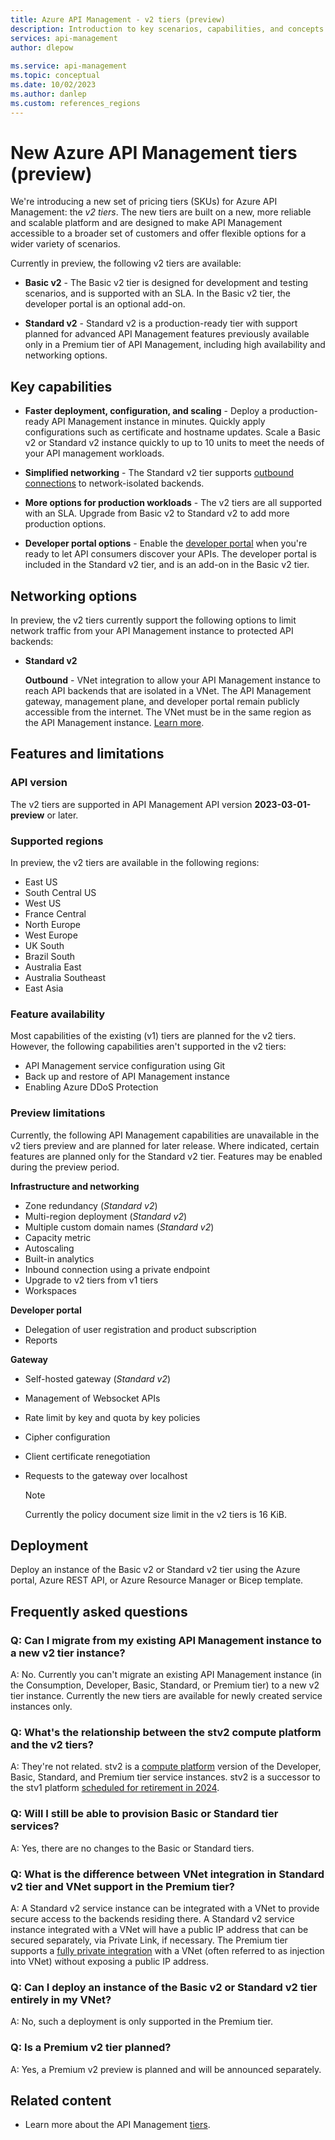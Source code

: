 ```yaml
---
title: Azure API Management - v2 tiers (preview)
description: Introduction to key scenarios, capabilities, and concepts of the v2 tiers (SKUs) of the Azure API Management service. The v2 tiers are in preview.
services: api-management
author: dlepow
 
ms.service: api-management
ms.topic: conceptual
ms.date: 10/02/2023
ms.author: danlep
ms.custom: references_regions
---
```


# New Azure API Management tiers (preview)

We're introducing a new set of pricing tiers (SKUs) for Azure API Management: the *v2 tiers*. The new tiers are built on a new, more reliable and scalable platform and are designed to make API Management accessible to a broader set of customers and offer flexible options for a wider variety of scenarios.

Currently in preview, the following v2 tiers are available:

* **Basic v2** - The Basic v2 tier is designed for development and testing scenarios, and is supported with an SLA. In the Basic v2 tier, the developer portal is an optional add-on.

* **Standard v2** - Standard v2 is a production-ready tier with support planned for advanced API Management features previously available only in a Premium tier of API Management, including high availability and networking options.

## Key capabilities

* **Faster deployment, configuration, and scaling** - Deploy a production-ready API Management instance in minutes. Quickly apply configurations such as certificate and hostname updates. Scale a Basic v2 or Standard v2 instance quickly to up to 10 units to meet the needs of your API management workloads.

* **Simplified networking** - The Standard v2 tier supports [outbound connections](#networking-options) to network-isolated backends.

* **More options for production workloads** - The v2 tiers are all supported with an SLA. Upgrade from Basic v2 to Standard v2 to add more production options.

* **Developer portal options** - Enable the [developer portal](api-management-howto-developer-portal.md) when you're ready to let API consumers discover your APIs. The developer portal is included in the Standard v2 tier, and is an add-on in the Basic v2 tier.

## Networking options

In preview, the v2 tiers currently support the following options to limit network traffic from your API Management instance to protected API backends:


* **Standard v2**

    **Outbound** - VNet integration to allow your API Management instance to reach API backends that are isolated in a VNet. The API Management gateway, management plane, and developer portal remain publicly accessible from the internet. The VNet must be in the same region as the API Management instance. [Learn more](integrate-vnet-outbound.md).

    
## Features and limitations

### API version

The v2 tiers are supported in API Management API version **2023-03-01-preview** or later.

### Supported regions

In preview, the v2 tiers are available in the following regions:

* East US
* South Central US
* West US
* France Central
* North Europe
* West Europe
* UK South
* Brazil South
* Australia East
* Australia Southeast
* East Asia

### Feature availability

Most capabilities of the existing (v1) tiers are planned for the v2 tiers. However, the following capabilities aren't supported in the v2 tiers:

* API Management service configuration using Git
* Back up and restore of API Management instance
* Enabling Azure DDoS Protection

### Preview limitations

Currently, the following API Management capabilities are unavailable in the v2 tiers preview and are planned for later release. Where indicated, certain features are planned only for the Standard v2 tier. Features may be enabled during the preview period.


**Infrastructure and networking**
* Zone redundancy (*Standard v2*)
* Multi-region deployment (*Standard v2*)
* Multiple custom domain names (*Standard v2*)
* Capacity metric
* Autoscaling
* Built-in analytics
* Inbound connection using a private endpoint
* Upgrade to v2 tiers from v1 tiers 
* Workspaces

**Developer portal**
* Delegation of user registration and product subscription
* Reports

**Gateway**
* Self-hosted gateway (*Standard v2*)
* Management of Websocket APIs
* Rate limit by key and quota by key policies
* Cipher configuration
* Client certificate renegotiation
* Requests to the gateway over localhost

  > [!NOTE]
  > Currently the policy document size limit in the v2 tiers is 16 KiB.

## Deployment

Deploy an instance of the Basic v2 or Standard v2 tier using the Azure portal, Azure REST API, or Azure Resource Manager or Bicep template.

## Frequently asked questions

### Q: Can I migrate from my existing API Management instance to a new v2 tier instance?

A: No. Currently you can't migrate an existing API Management instance (in the Consumption, Developer, Basic, Standard, or Premium tier) to a new v2 tier instance. Currently the new tiers are available for newly created service instances only.

### Q: What's the relationship between the stv2 compute platform and the v2 tiers?

A: They're not related. stv2 is a [compute platform](compute-infrastructure.md) version of the Developer, Basic, Standard, and Premium tier service instances. stv2 is a successor to the stv1 platform [scheduled for retirement in 2024](./breaking-changes/stv1-platform-retirement-august-2024.md).

### Q: Will I still be able to provision Basic or Standard tier services? 

A: Yes, there are no changes to the Basic or Standard tiers. 

### Q: What is the difference between VNet integration in Standard v2 tier and VNet support in the Premium tier? 

A: A Standard v2 service instance can be integrated with a VNet to provide secure access to the backends residing there. A Standard v2 service instance integrated with a VNet will have a public IP address that can be secured separately, via Private Link, if necessary. The Premium tier supports a [fully private integration](api-management-using-with-internal-vnet.md) with a VNet (often referred to as injection into VNet) without exposing a public IP address. 

### Q: Can I deploy an instance of the Basic v2 or Standard v2 tier entirely in my VNet? 

A: No, such a deployment is only supported in the Premium tier. 

### Q: Is a Premium v2 tier planned?

A: Yes, a Premium v2 preview is planned and will be announced separately.

## Related content

* Learn more about the API Management [tiers](api-management-features.md).


